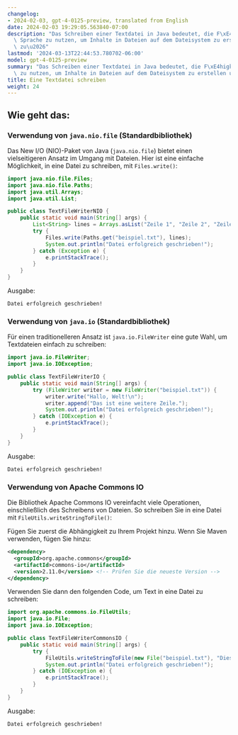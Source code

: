 ```yaml
---
changelog:
- 2024-02-03, gpt-4-0125-preview, translated from English
date: 2024-02-03 19:29:05.563840-07:00
description: "Das Schreiben einer Textdatei in Java bedeutet, die F\xE4higkeiten der\
  \ Sprache zu nutzen, um Inhalte in Dateien auf dem Dateisystem zu erstellen und\
  \ zu\u2026"
lastmod: '2024-03-13T22:44:53.780702-06:00'
model: gpt-4-0125-preview
summary: "Das Schreiben einer Textdatei in Java bedeutet, die F\xE4higkeiten der Sprache\
  \ zu nutzen, um Inhalte in Dateien auf dem Dateisystem zu erstellen und zu schreiben."
title: Eine Textdatei schreiben
weight: 24
---
```


## Wie geht das:


### Verwendung von `java.nio.file` (Standardbibliothek)
Das New I/O (NIO)-Paket von Java (`java.nio.file`) bietet einen vielseitigeren Ansatz im Umgang mit Dateien. Hier ist eine einfache Möglichkeit, in eine Datei zu schreiben, mit `Files.write()`:

```java
import java.nio.file.Files;
import java.nio.file.Paths;
import java.util.Arrays;
import java.util.List;

public class TextFileWriterNIO {
    public static void main(String[] args) {
        List<String> lines = Arrays.asList("Zeile 1", "Zeile 2", "Zeile 3");
        try {
            Files.write(Paths.get("beispiel.txt"), lines);
            System.out.println("Datei erfolgreich geschrieben!");
        } catch (Exception e) {
            e.printStackTrace();
        }
    }
}
```

Ausgabe:

```
Datei erfolgreich geschrieben!
```

### Verwendung von `java.io` (Standardbibliothek)
Für einen traditionelleren Ansatz ist `java.io.FileWriter` eine gute Wahl, um Textdateien einfach zu schreiben:

```java
import java.io.FileWriter;
import java.io.IOException;

public class TextFileWriterIO {
    public static void main(String[] args) {
        try (FileWriter writer = new FileWriter("beispiel.txt")) {
            writer.write("Hallo, Welt!\n");
            writer.append("Das ist eine weitere Zeile.");
            System.out.println("Datei erfolgreich geschrieben!");
        } catch (IOException e) {
            e.printStackTrace();
        }
    }
}
```

Ausgabe:

```
Datei erfolgreich geschrieben!
```

### Verwendung von Apache Commons IO
Die Bibliothek Apache Commons IO vereinfacht viele Operationen, einschließlich des Schreibens von Dateien. So schreiben Sie in eine Datei mit `FileUtils.writeStringToFile()`:

Fügen Sie zuerst die Abhängigkeit zu Ihrem Projekt hinzu. Wenn Sie Maven verwenden, fügen Sie hinzu:

```xml
<dependency>
  <groupId>org.apache.commons</groupId>
  <artifactId>commons-io</artifactId>
  <version>2.11.0</version> <!-- Prüfen Sie die neueste Version -->
</dependency>
```

Verwenden Sie dann den folgenden Code, um Text in eine Datei zu schreiben:

```java
import org.apache.commons.io.FileUtils;
import java.io.File;
import java.io.IOException;

public class TextFileWriterCommonsIO {
    public static void main(String[] args) {
        try {
            FileUtils.writeStringToFile(new File("beispiel.txt"), "Dies ist Text, der mit Commons IO geschrieben wurde.", "UTF-8");
            System.out.println("Datei erfolgreich geschrieben!");
        } catch (IOException e) {
            e.printStackTrace();
        }
    }
}

```

Ausgabe:

```
Datei erfolgreich geschrieben!
```
